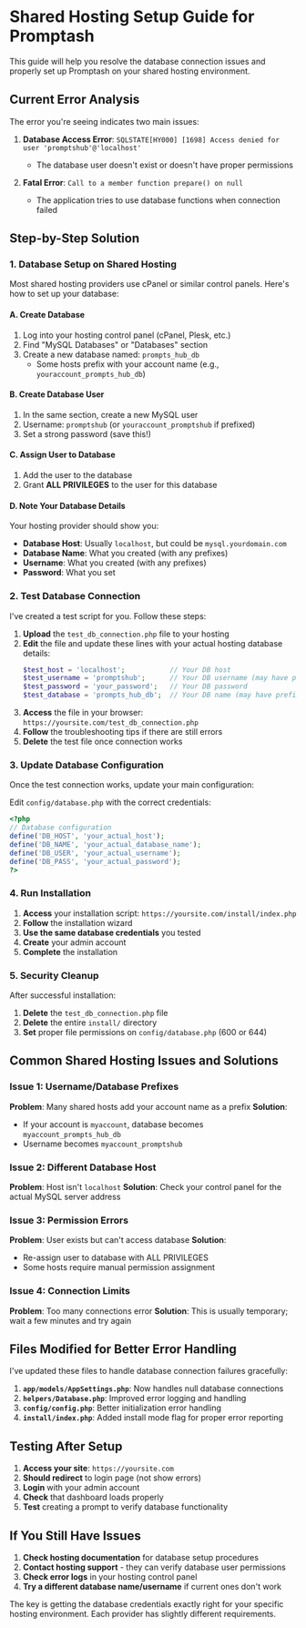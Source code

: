 # Shared Hosting Setup Guide for Promptash

This guide will help you resolve the database connection issues and properly set up Promptash on your shared hosting environment.

## Current Error Analysis

The error you're seeing indicates two main issues:

1. **Database Access Error**: `SQLSTATE[HY000] [1698] Access denied for user 'promptshub'@'localhost'`
   - The database user doesn't exist or doesn't have proper permissions
   
2. **Fatal Error**: `Call to a member function prepare() on null`
   - The application tries to use database functions when connection failed

## Step-by-Step Solution

### 1. Database Setup on Shared Hosting

Most shared hosting providers use cPanel or similar control panels. Here's how to set up your database:

#### A. Create Database
1. Log into your hosting control panel (cPanel, Plesk, etc.)
2. Find "MySQL Databases" or "Databases" section
3. Create a new database named: `prompts_hub_db`
   - Some hosts prefix with your account name (e.g., `youraccount_prompts_hub_db`)

#### B. Create Database User
1. In the same section, create a new MySQL user
2. Username: `promptshub` (or `youraccount_promptshub` if prefixed)
3. Set a strong password (save this!)

#### C. Assign User to Database
1. Add the user to the database
2. Grant **ALL PRIVILEGES** to the user for this database

#### D. Note Your Database Details
Your hosting provider should show you:
- **Database Host**: Usually `localhost`, but could be `mysql.yourdomain.com`
- **Database Name**: What you created (with any prefixes)
- **Username**: What you created (with any prefixes)
- **Password**: What you set

### 2. Test Database Connection

I've created a test script for you. Follow these steps:

1. **Upload** the `test_db_connection.php` file to your hosting
2. **Edit** the file and update these lines with your actual hosting database details:
   ```php
   $test_host = 'localhost';           // Your DB host
   $test_username = 'promptshub';      // Your DB username (may have prefix)
   $test_password = 'your_password';   // Your DB password
   $test_database = 'prompts_hub_db';  // Your DB name (may have prefix)
   ```
3. **Access** the file in your browser: `https://yoursite.com/test_db_connection.php`
4. **Follow** the troubleshooting tips if there are still errors
5. **Delete** the test file once connection works

### 3. Update Database Configuration

Once the test connection works, update your main configuration:

Edit `config/database.php` with the correct credentials:
```php
<?php
// Database configuration
define('DB_HOST', 'your_actual_host');
define('DB_NAME', 'your_actual_database_name');
define('DB_USER', 'your_actual_username');
define('DB_PASS', 'your_actual_password');
?>
```

### 4. Run Installation

1. **Access** your installation script: `https://yoursite.com/install/index.php`
2. **Follow** the installation wizard
3. **Use the same database credentials** you tested
4. **Create** your admin account
5. **Complete** the installation

### 5. Security Cleanup

After successful installation:
1. **Delete** the `test_db_connection.php` file
2. **Delete** the entire `install/` directory
3. **Set** proper file permissions on `config/database.php` (600 or 644)

## Common Shared Hosting Issues and Solutions

### Issue 1: Username/Database Prefixes
**Problem**: Many shared hosts add your account name as a prefix
**Solution**: 
- If your account is `myaccount`, database becomes `myaccount_prompts_hub_db`
- Username becomes `myaccount_promptshub`

### Issue 2: Different Database Host
**Problem**: Host isn't `localhost`
**Solution**: Check your control panel for the actual MySQL server address

### Issue 3: Permission Errors
**Problem**: User exists but can't access database
**Solution**: 
- Re-assign user to database with ALL PRIVILEGES
- Some hosts require manual permission assignment

### Issue 4: Connection Limits
**Problem**: Too many connections error
**Solution**: This is usually temporary; wait a few minutes and try again

## Files Modified for Better Error Handling

I've updated these files to handle database connection failures gracefully:

1. **`app/models/AppSettings.php`**: Now handles null database connections
2. **`helpers/Database.php`**: Improved error logging and handling
3. **`config/config.php`**: Better initialization error handling
4. **`install/index.php`**: Added install mode flag for proper error reporting

## Testing After Setup

1. **Access your site**: `https://yoursite.com`
2. **Should redirect** to login page (not show errors)
3. **Login** with your admin account
4. **Check** that dashboard loads properly
5. **Test** creating a prompt to verify database functionality

## If You Still Have Issues

1. **Check hosting documentation** for database setup procedures
2. **Contact hosting support** - they can verify database user permissions
3. **Check error logs** in your hosting control panel
4. **Try a different database name/username** if current ones don't work

The key is getting the database credentials exactly right for your specific hosting environment. Each provider has slightly different requirements.